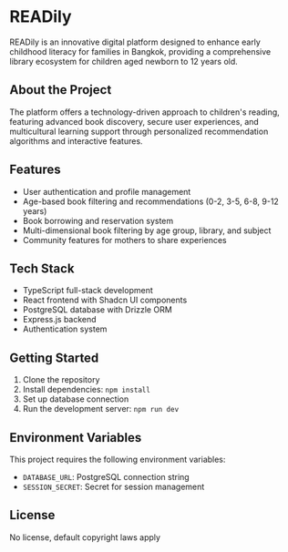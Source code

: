 # READily

READily is an innovative digital platform designed to enhance early childhood literacy for families in Bangkok, providing a comprehensive library ecosystem for children aged newborn to 12 years old.

## About the Project

The platform offers a technology-driven approach to children's reading, featuring advanced book discovery, secure user experiences, and multicultural learning support through personalized recommendation algorithms and interactive features.

## Features

- User authentication and profile management
- Age-based book filtering and recommendations (0-2, 3-5, 6-8, 9-12 years)
- Book borrowing and reservation system
- Multi-dimensional book filtering by age group, library, and subject
- Community features for mothers to share experiences

## Tech Stack

- TypeScript full-stack development
- React frontend with Shadcn UI components
- PostgreSQL database with Drizzle ORM
- Express.js backend
- Authentication system

## Getting Started

1. Clone the repository
2. Install dependencies: `npm install`
3. Set up database connection
4. Run the development server: `npm run dev`

## Environment Variables

This project requires the following environment variables:

- `DATABASE_URL`: PostgreSQL connection string
- `SESSION_SECRET`: Secret for session management

## License

No license, default copyright laws apply
